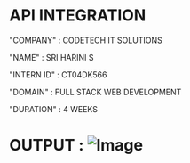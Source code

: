 # API INTEGRATION

"COMPANY" : CODETECH IT SOLUTIONS

"NAME" : SRI HARINI S

"INTERN ID" : CT04DK566

"DOMAIN" : FULL STACK WEB DEVELOPMENT

"DURATION" : 4 WEEKS

 # OUTPUT : ![Image](https://github.com/user-attachments/assets/e4c8a7b5-d683-4705-a93f-eaf007cd3d7d) 

